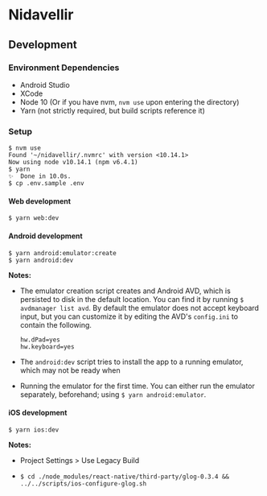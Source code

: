 # Nidavellir

## Development

### Environment Dependencies
- Android Studio
- XCode
- Node 10 (Or if you have nvm, `nvm use` upon entering the directory)
- Yarn (not strictly required, but build scripts reference it)

### Setup
```
$ nvm use
Found '~/nidavellir/.nvmrc' with version <10.14.1>
Now using node v10.14.1 (npm v6.4.1)
$ yarn
✨  Done in 10.0s.
$ cp .env.sample .env
```

#### Web development

```
$ yarn web:dev
```

#### Android development

```
$ yarn android:emulator:create
$ yarn android:dev
```

**Notes:**

- The emulator creation script creates and Android AVD, which is persisted to disk in the default location.
  You can find it by running `$ avdmanager list avd`. By default the emulator does not accept keyboard
  input, but you can customize it by editing the AVD's `config.ini` to contain the following.
  
  ```
  hw.dPad=yes
  hw.keyboard=yes
  ```
  
- The `android:dev` script tries to install the app to a running emulator, which may not be ready when

- Running the emulator for the first time. You can either run the emulator separately, beforehand; using `$ yarn android:emulator`.

#### iOS development

```
$ yarn ios:dev
```

**Notes:**

- Project Settings > Use Legacy Build

- `$ cd ./node_modules/react-native/third-party/glog-0.3.4 && ../../scripts/ios-configure-glog.sh`